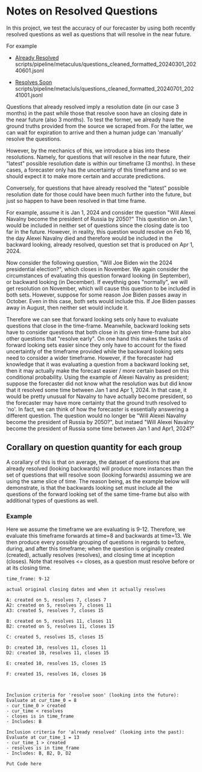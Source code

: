 # Notes on Resolved Questions

In this project, we test the accuracy of our forecaster by using both recently resolved questions as well as questions that will resolve in the near future.

For example

- [Already Resolved](scripts/pipeline/metaculus/questions_cleaned_formatted_20240301_20240601.jsonl)
scripts/pipeline/metaculus/questions_cleaned_formatted_20240301_20240601.jsonl


- [Resolves Soon](scripts/pipeline/metacluls/questions_cleaned_formatted_20240701_20241001.jsonl)
scripts/pipeline/metacluls/questions_cleaned_formatted_20240701_20241001.jsonl

Questions that already resolved imply a resolution date (in our case 3 months) in the past while those that resolve soon have an closing date in the near future (also 3 months).  To test the former, we already have the ground truths provided from the source we scraped from.  For the latter, we can wait for expiration to arrive and then a human judge can 'manually' resolve the questions.

However, by the mechanics of this, we introduce a bias into these resolutions.  Namely, for questions that will resolve in the near future, their "latest" possible resolution date is within our timeframe (3 months).  In these cases, a forecaster only has the uncertainty of this timeframe and so we should expect it to make more certain and accurate predictions.

Conversely, for questions that have already resolved the "latest" possible resolution date for those could have been much further into the future, but just so happen to have been resolved in that time frame.

For example, assume it is Jan 1, 2024 and consider the question "Will Alexei Navalny become the president of Russia by 2050?"  This question on Jan 1, would be included in neither set of questions since the closing date is too far in the future.  However, in reality, this question would resolve on Feb 16, the day Alexei Navalny died and therefore would be included in the backward looking, already resolved, question set that is produced on Apr 1, 2024.  

Now consider the following question, "Will Joe Biden win the 2024 presidential election?", which closes in November.  We again consider the circumstances of evaluating this question forward looking (in September), or backward looking (in December).  If eveythnig goes "normally", we will get resolution on November, which will cause this question to be included in both sets.  However, suppose for some reason Joe Biden passes away in October.  Even in this case, both sets would include this.  If Joe Biden passes away in August, then neither set would include it.

Therefore we can see that forward looking sets only have to evaluate questions that close in the time-frame.  Meanwhile, backward looking sets have to consider questions that both close in its given time-frame but also other questions that "resolve early".  On one hand this makes the tasks of forward looking sets easier since they only have to account for the fixed uncertaintly of the timeframe provided while the backward looking sets need to consider a wider timeframe.  However, if the forecaster had knowledge that it was evaluating a question from a backward looking set, then it may actually make the forecast easier / more certain based on this conditional probability.  Using the example of Alexei Navalny as president; suppose the forecaster did not know what the resolution was but did know that it resolved some time between Jan 1 and Apr 1, 2024.  In that case, it would be pretty unusual for Navalny to have actually become president, so the forecaster may have more certainty that the ground truth resolved to 'no'.  In fact, we can think of how the forecaster is essentially answering a different question.  The question would no longer be "Will Alexei Navalny become the president of Russia by 2050?", but instaed "Will Alexei Navalny become the president of Russia some time between Jan 1 and Apr1, 2024?"




## Corallary on question quantity for each group

A corallary of this is that on average, the dataset of questions that are already resolved (looking backwards) will produce more instances than the set of questions that will resolve soon (looking forwards) assuming we are using the same slice of time.  The reason being, as the example below will demonstrate, is that the backwards looking set must include all the questions of the forward looking set of the same time-frame but also with additional types of questions as well.


### Example
Here we assume the timeframe we are evaluating is 9-12.  Therefore, we evaluate this timeframe forwards at time=8 and backwards at time=13.  We then produce every possible grouping of questions in regards to before, during, and after this timeframe; when the question is originally created (created), actually resolves (resolves), and closing time at inception (closes).  Note that resolves <= closes, as a question must resolve before or at its closing time.

```
time_frame: 9-12

actual original closing dates and when it actually resolves

A: created on 5, resolves 7, closes 7
A2: created on 5, resolves 7, closes 11
A3: created 5, resolves 7, closes 15

B: created on 5, resolves 11, closes 11
B2: created on 5, resolves 11, closes 15

C: created 5, resolves 15, closes 15

D: created 10, resolves 11, closes 11
D2: created 10, resolves 11, closes 15

E: created 10, resolves 15, closes 15

F: created 15, resolves 16, closes 16



Inclusion criteria for 'resolve soon' (looking into the future): Evaluate at cur_time_0 = 8
- cur_time_0 > created
- cur_time < resolves
- closes is in time_frame
- Includes: B

Inclusion criteria for 'already resolved' (looking into the past): Evaluate at cur_time_1 = 13
- cur_time_1 > created
- resolves is in time_frame
- Includes: B, B2, D, D2

```


```
Put Code here
```

